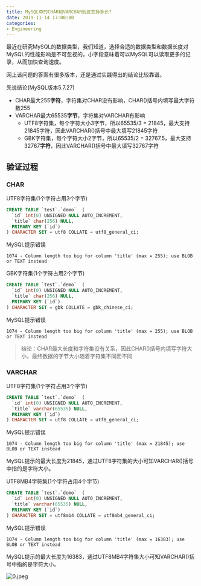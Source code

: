 ```yaml
---
title: MySQL中的CHAR和VARCHAR到底支持多长?
date: 2019-11-14 17:00:00
categories:
- Engineering
---
```


最近在研究MySQL的数据类型，我们知道，选择合适的数据类型和数据长度对MySQL的性能影响是不可忽视的，小字段意味着可以MySQL可以读取更多的记录，从而加快查询速度。

网上该问题的答案有很多版本，还是通过实践得出的结论比较靠谱。

先说结论(MySQL版本5.7.27)

+ CHAR最大255**字符**，字符集对CHAR没有影响，CHAR()括号内填写最大字符数255
+ VARCHAR最大65535**字节**，字符集对VARCHAR有影响
  + UTF8字符集，每个字符大小3字节，所以65535/3 = 21845，最大支持21845字符，因此VARCHAR()括号中最大填写21845字符
  + GBK字符集，每个字符大小2字节，所以65535/2 = 32767.5，最大支持32767**字符**，因此VARCHAR()括号中最大填写32767字符

## 验证过程

### CHAR

UTF8字符集(1个字符占用3个字节)

```sql
CREATE TABLE `test`.`demo`  (
  `id` int(0) UNSIGNED NULL AUTO_INCREMENT,
  `title` char(256) NULL,
  PRIMARY KEY (`id`)
) CHARACTER SET = utf8 COLLATE = utf8_general_ci;
```

MySQL提示错误

```
1074 - Column length too big for column 'title' (max = 255); use BLOB or TEXT instead
```

GBK字符集(1个字符占用2个字节)

```sql
CREATE TABLE `test`.`demo`  (
  `id` int(0) UNSIGNED NULL AUTO_INCREMENT,
  `title` char(256) NULL,
  PRIMARY KEY (`id`)
) CHARACTER SET = gbk COLLATE = gbk_chinese_ci;
```

MySQL提示错误

```
1074 - Column length too big for column 'title' (max = 255); use BLOB or TEXT instead
```

> 结论：CHAR最大长度和字符集没有关系，因此CHAR()括号内填写字符大小，最终数据的字节大小随着字符集不同而不同

### VARCHAR

UTF8字符集(1个字符占用3个字节)

```sql
CREATE TABLE `test`.`demo`  (
  `id` int(0) UNSIGNED NULL AUTO_INCREMENT,
  `title` varchar(65535) NULL,
  PRIMARY KEY (`id`)
) CHARACTER SET = utf8 COLLATE = utf8_general_ci;
```

MySQL提示错误

```
1074 - Column length too big for column 'title' (max = 21845); use BLOB or TEXT instead
```

MySQL提示的最大长度为21845，通过UTF8字符集的大小可知VARCHAR()括号中指的是字符大小。

UTF8MB4字符集(1个字符占用4个字节)

```sql
CREATE TABLE `test`.`demo`  (
  `id` int(0) UNSIGNED NULL AUTO_INCREMENT,
  `title` varchar(65535) NULL,
  PRIMARY KEY (`id`)
) CHARACTER SET = utf8mb4 COLLATE = utf8mb4_general_ci;
```

MySQL提示错误

```
1074 - Column length too big for column 'title' (max = 16383); use BLOB or TEXT instead
```

MySQL提示的最大长度为16383，通过UTF8MB4字符集大小可知VARCHAR()括号中指的是字符大小。

![0.jpeg](https://static.ddhigh.com/blog/2019-10-22-102654.jpg)